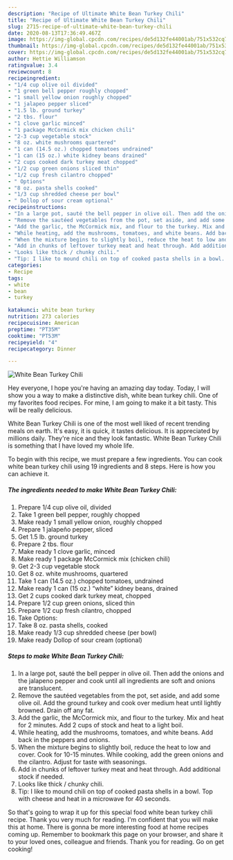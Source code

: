 ```yaml
---
description: "Recipe of Ultimate White Bean Turkey Chili"
title: "Recipe of Ultimate White Bean Turkey Chili"
slug: 2715-recipe-of-ultimate-white-bean-turkey-chili
date: 2020-08-13T17:36:49.467Z
image: https://img-global.cpcdn.com/recipes/de5d132fe44001ab/751x532cq70/white-bean-turkey-chili-recipe-main-photo.jpg
thumbnail: https://img-global.cpcdn.com/recipes/de5d132fe44001ab/751x532cq70/white-bean-turkey-chili-recipe-main-photo.jpg
cover: https://img-global.cpcdn.com/recipes/de5d132fe44001ab/751x532cq70/white-bean-turkey-chili-recipe-main-photo.jpg
author: Hettie Williamson
ratingvalue: 3.4
reviewcount: 8
recipeingredient:
- "1/4 cup olive oil divided"
- "1 green bell pepper roughly chopped"
- "1 small yellow onion roughly chopped"
- "1 jalapeo pepper sliced"
- "1.5 lb. ground turkey"
- "2 tbs. flour"
- "1 clove garlic minced"
- "1 package McCormick mix chicken chili"
- "2-3 cup vegetable stock"
- "8 oz. white mushrooms quartered"
- "1 can (14.5 oz.) chopped tomatoes undrained"
- "1 can (15 oz.) white kidney beans drained"
- "2 cups cooked dark turkey meat chopped"
- "1/2 cup green onions sliced thin"
- "1/2 cup fresh cilantro chopped"
- " Options"
- "8 oz. pasta shells cooked"
- "1/3 cup shredded cheese per bowl"
- " Dollop of sour cream optional"
recipeinstructions:
- "In a large pot, sauté the bell pepper in olive oil. Then add the onions and the jalapeno pepper and cook until all ingredients are soft and onions are translucent."
- "Remove the sautéed vegetables from the pot, set aside, and add some olive oil. Add the ground turkey and cook over medium heat until lightly browned. Drain off any fat."
- "Add the garlic, the McCormick mix, and flour to the turkey. Mix and heat for 2 minutes. Add 2 cups of stock and heat to a light boil."
- "While heating, add the mushrooms, tomatoes, and white beans. Add back in the peppers and onions."
- "When the mixture begins to slightly boil, reduce the heat to low and cover. Cook for 10-15 minutes. While cooking, add the green onions and the cilantro. Adjust for taste with seasonings."
- "Add in chunks of leftover turkey meat and heat through. Add additional stock if needed."
- "Looks like thick / chunky chili."
- "Tip: I like to mound chili on top of cooked pasta shells in a bowl. Top with cheese and heat in a microwave for 40 seconds."
categories:
- Recipe
tags:
- white
- bean
- turkey

katakunci: white bean turkey 
nutrition: 273 calories
recipecuisine: American
preptime: "PT35M"
cooktime: "PT53M"
recipeyield: "4"
recipecategory: Dinner

---
```



![White Bean Turkey Chili](https://img-global.cpcdn.com/recipes/de5d132fe44001ab/751x532cq70/white-bean-turkey-chili-recipe-main-photo.jpg)

Hey everyone, I hope you're having an amazing day today. Today, I will show you a way to make a distinctive dish, white bean turkey chili. One of my favorites food recipes. For mine, I am going to make it a bit tasty. This will be really delicious.



White Bean Turkey Chili is one of the most well liked of recent trending meals on earth. It's easy, it is quick, it tastes delicious. It is appreciated by millions daily. They're nice and they look fantastic. White Bean Turkey Chili is something that I have loved my whole life.


To begin with this recipe, we must prepare a few ingredients. You can cook white bean turkey chili using 19 ingredients and 8 steps. Here is how you can achieve it.

<!--inarticleads1-->

##### The ingredients needed to make White Bean Turkey Chili:

1. Prepare 1/4 cup olive oil, divided
1. Take 1 green bell pepper, roughly chopped
1. Make ready 1 small yellow onion, roughly chopped
1. Prepare 1 jalapeño pepper, sliced
1. Get 1.5 lb. ground turkey
1. Prepare 2 tbs. flour
1. Make ready 1 clove garlic, minced
1. Make ready 1 package McCormick mix (chicken chili)
1. Get 2-3 cup vegetable stock
1. Get 8 oz. white mushrooms, quartered
1. Take 1 can (14.5 oz.) chopped tomatoes, undrained
1. Make ready 1 can (15 oz.) “white” kidney beans, drained
1. Get 2 cups cooked dark turkey meat, chopped
1. Prepare 1/2 cup green onions, sliced thin
1. Prepare 1/2 cup fresh cilantro, chopped
1. Take  Options:
1. Take 8 oz. pasta shells, cooked
1. Make ready 1/3 cup shredded cheese (per bowl)
1. Make ready  Dollop of sour cream (optional)




<!--inarticleads2-->

##### Steps to make White Bean Turkey Chili:

1. In a large pot, sauté the bell pepper in olive oil. Then add the onions and the jalapeno pepper and cook until all ingredients are soft and onions are translucent.
1. Remove the sautéed vegetables from the pot, set aside, and add some olive oil. Add the ground turkey and cook over medium heat until lightly browned. Drain off any fat.
1. Add the garlic, the McCormick mix, and flour to the turkey. Mix and heat for 2 minutes. Add 2 cups of stock and heat to a light boil.
1. While heating, add the mushrooms, tomatoes, and white beans. Add back in the peppers and onions.
1. When the mixture begins to slightly boil, reduce the heat to low and cover. Cook for 10-15 minutes. While cooking, add the green onions and the cilantro. Adjust for taste with seasonings.
1. Add in chunks of leftover turkey meat and heat through. Add additional stock if needed.
1. Looks like thick / chunky chili.
1. Tip: I like to mound chili on top of cooked pasta shells in a bowl. Top with cheese and heat in a microwave for 40 seconds.




So that's going to wrap it up for this special food white bean turkey chili recipe. Thank you very much for reading. I'm confident that you will make this at home. There is gonna be more interesting food at home recipes coming up. Remember to bookmark this page on your browser, and share it to your loved ones, colleague and friends. Thank you for reading. Go on get cooking!

